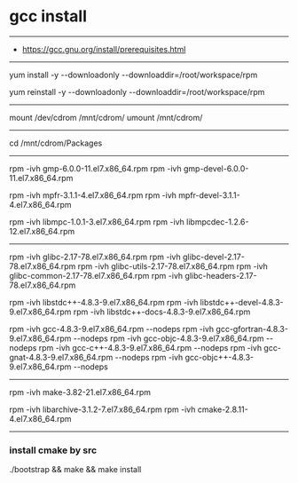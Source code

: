 # gcc install

---

* https://gcc.gnu.org/install/prerequisites.html

---

yum install -y --downloadonly --downloaddir=/root/workspace/rpm 

yum reinstall -y --downloadonly --downloaddir=/root/workspace/rpm 

---

mount /dev/cdrom /mnt/cdrom/
umount /mnt/cdrom/

---

cd /mnt/cdrom/Packages

---

rpm -ivh gmp-6.0.0-11.el7.x86_64.rpm
rpm -ivh gmp-devel-6.0.0-11.el7.x86_64.rpm

rpm -ivh mpfr-3.1.1-4.el7.x86_64.rpm
rpm -ivh mpfr-devel-3.1.1-4.el7.x86_64.rpm

rpm -ivh libmpc-1.0.1-3.el7.x86_64.rpm
rpm -ivh libmpcdec-1.2.6-12.el7.x86_64.rpm

---

rpm -ivh glibc-2.17-78.el7.x86_64.rpm
rpm -ivh glibc-devel-2.17-78.el7.x86_64.rpm
rpm -ivh glibc-utils-2.17-78.el7.x86_64.rpm
rpm -ivh glibc-common-2.17-78.el7.x86_64.rpm
rpm -ivh glibc-headers-2.17-78.el7.x86_64.rpm

rpm -ivh libstdc++-4.8.3-9.el7.x86_64.rpm
rpm -ivh libstdc++-devel-4.8.3-9.el7.x86_64.rpm
rpm -ivh libstdc++-docs-4.8.3-9.el7.x86_64.rpm

rpm -ivh gcc-4.8.3-9.el7.x86_64.rpm --nodeps
rpm -ivh gcc-gfortran-4.8.3-9.el7.x86_64.rpm --nodeps
rpm -ivh gcc-objc-4.8.3-9.el7.x86_64.rpm --nodeps
rpm -ivh gcc-c++-4.8.3-9.el7.x86_64.rpm --nodeps
rpm -ivh gcc-gnat-4.8.3-9.el7.x86_64.rpm --nodeps
rpm -ivh gcc-objc++-4.8.3-9.el7.x86_64.rpm --nodeps

---

rpm -ivh make-3.82-21.el7.x86_64.rpm

rpm -ivh libarchive-3.1.2-7.el7.x86_64.rpm
rpm -ivh cmake-2.8.11-4.el7.x86_64.rpm

---

### install cmake by src

./bootstrap && make && make install
